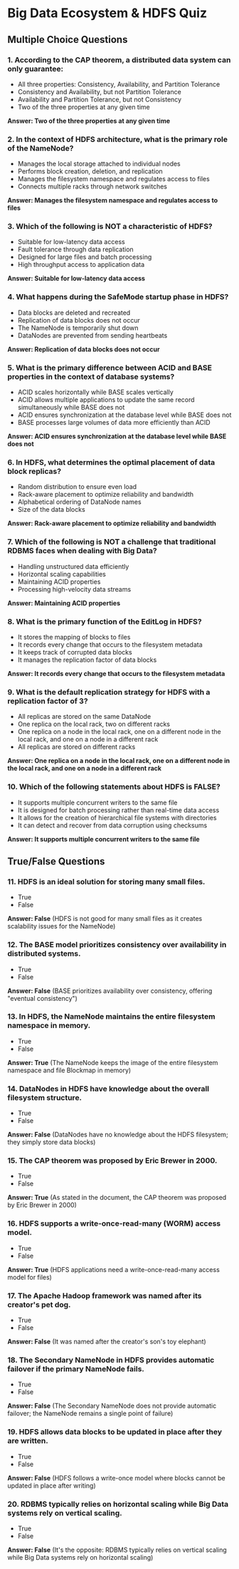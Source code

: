 # Big Data Ecosystem & HDFS Quiz

## Multiple Choice Questions 

### 1. According to the CAP theorem, a distributed data system can only guarantee:

- All three properties: Consistency, Availability, and Partition Tolerance
- Consistency and Availability, but not Partition Tolerance
- Availability and Partition Tolerance, but not Consistency
- Two of the three properties at any given time

**Answer: Two of the three properties at any given time**

### 2. In the context of HDFS architecture, what is the primary role of the NameNode?

- Manages the local storage attached to individual nodes
- Performs block creation, deletion, and replication
- Manages the filesystem namespace and regulates access to files
- Connects multiple racks through network switches

**Answer: Manages the filesystem namespace and regulates access to files**

### 3. Which of the following is NOT a characteristic of HDFS?

- Suitable for low-latency data access
- Fault tolerance through data replication
- Designed for large files and batch processing
- High throughput access to application data

**Answer: Suitable for low-latency data access**

### 4. What happens during the SafeMode startup phase in HDFS?

- Data blocks are deleted and recreated
- Replication of data blocks does not occur
- The NameNode is temporarily shut down
- DataNodes are prevented from sending heartbeats

**Answer: Replication of data blocks does not occur**

### 5. What is the primary difference between ACID and BASE properties in the context of database systems?

- ACID scales horizontally while BASE scales vertically
- ACID allows multiple applications to update the same record simultaneously while BASE does not
- ACID ensures synchronization at the database level while BASE does not
- BASE processes large volumes of data more efficiently than ACID

**Answer: ACID ensures synchronization at the database level while BASE does not**

### 6. In HDFS, what determines the optimal placement of data block replicas?

- Random distribution to ensure even load
- Rack-aware placement to optimize reliability and bandwidth
- Alphabetical ordering of DataNode names
- Size of the data blocks

**Answer: Rack-aware placement to optimize reliability and bandwidth**

### 7. Which of the following is NOT a challenge that traditional RDBMS faces when dealing with Big Data?

- Handling unstructured data efficiently
- Horizontal scaling capabilities
- Maintaining ACID properties
- Processing high-velocity data streams

**Answer: Maintaining ACID properties**

### 8. What is the primary function of the EditLog in HDFS?

- It stores the mapping of blocks to files
- It records every change that occurs to the filesystem metadata
- It keeps track of corrupted data blocks
- It manages the replication factor of data blocks

**Answer: It records every change that occurs to the filesystem metadata**

### 9. What is the default replication strategy for HDFS with a replication factor of 3?

- All replicas are stored on the same DataNode
- One replica on the local rack, two on different racks
- One replica on a node in the local rack, one on a different node in the local rack, and one on a node in a different rack
- All replicas are stored on different racks

**Answer: One replica on a node in the local rack, one on a different node in the local rack, and one on a node in a different rack**

### 10. Which of the following statements about HDFS is FALSE?

- It supports multiple concurrent writers to the same file
- It is designed for batch processing rather than real-time data access
- It allows for the creation of hierarchical file systems with directories
- It can detect and recover from data corruption using checksums

**Answer: It supports multiple concurrent writers to the same file**

## True/False Questions

### 11. HDFS is an ideal solution for storing many small files.

- True
- False

**Answer: False** (HDFS is not good for many small files as it creates scalability issues for the NameNode)

### 12. The BASE model prioritizes consistency over availability in distributed systems.

- True
- False

**Answer: False** (BASE prioritizes availability over consistency, offering "eventual consistency")

### 13. In HDFS, the NameNode maintains the entire filesystem namespace in memory.

- True
- False

**Answer: True** (The NameNode keeps the image of the entire filesystem namespace and file Blockmap in memory)

### 14. DataNodes in HDFS have knowledge about the overall filesystem structure.

- True
- False

**Answer: False** (DataNodes have no knowledge about the HDFS filesystem; they simply store data blocks)

### 15. The CAP theorem was proposed by Eric Brewer in 2000.

- True
- False

**Answer: True** (As stated in the document, the CAP theorem was proposed by Eric Brewer in 2000)

### 16. HDFS supports a write-once-read-many (WORM) access model.

- True
- False

**Answer: True** (HDFS applications need a write-once-read-many access model for files)

### 17. The Apache Hadoop framework was named after its creator's pet dog.

- True
- False

**Answer: False** (It was named after the creator's son's toy elephant)

### 18. The Secondary NameNode in HDFS provides automatic failover if the primary NameNode fails.

- True
- False

**Answer: False** (The Secondary NameNode does not provide automatic failover; the NameNode remains a single point of failure)

### 19. HDFS allows data blocks to be updated in place after they are written.

- True
- False

**Answer: False** (HDFS follows a write-once model where blocks cannot be updated in place after writing)

### 20. RDBMS typically relies on horizontal scaling while Big Data systems rely on vertical scaling.

- True
- False

**Answer: False** (It's the opposite: RDBMS typically relies on vertical scaling while Big Data systems rely on horizontal scaling)
